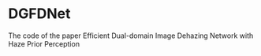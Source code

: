 # DGFDNet
The code of the paper Efficient Dual-domain Image Dehazing Network with Haze Prior Perception
